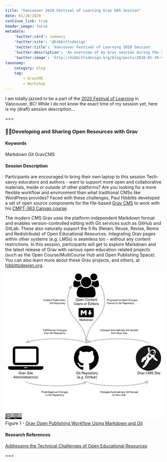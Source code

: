 ```yaml
---
title: "Vancouver 2020 Festival of Learning Grav OER Session"
date: 01/20/2020
continue_link: true
header_image: false
metadata:
    'twitter:card': summary
    'twitter:site': '@hibbittsdesign'
    'twitter:title': 'Vancouver Festival of Learning 2020 Session'
    'twitter:description': 'An overview of my Grav session during the 2020 Festival of Learning in Vancouver, BC May 11-13'
    'twitter:image': 'http://hibbittsdesign.org/blog/posts/2020-01-20-vancouver-2020-festival-of-learning-grav-oer-session/grav-open-publishing-workflow-using-markdown-and-git.jpg'
taxonomy:
    category: blog
    tag:
        - GravCMS
        - Workshop
---
```


I am totally jazzed to be a part of the [2020 Festival of Learning](https://festival.bccampus.ca/) in Vancouver, BC! While I do not know the exact time of my session yet, here is my (draft) session description...

===

### 👩‍💻Developing and Sharing Open Resources with Grav

#### Keywords
Markdown Git GravCMS

#### Session Description
Participants are encouraged to bring their own laptop to this session
Tech-savvy educators and authors - want to support more open and collaborative materials, inside or outside of other platforms? Are you looking for a more flexible workflow and environment than what traditional CMSs like WordPress provides? Faced with these challenges, Paul Hibbitts developed a set of open source components for the file-based [Grav CMS](https://getgrav.org) to work with his [CMPT-363 Canvas course](https://canvas.sfu.ca/courses/47119).

The modern CMS Grav uses the platform-independent Markdown format and enables version-controlled editing with Git services such as GitHub and GitLab. These also naturally support the 5 Rs (Retain, Reuse, Revise, Remix and Redistribute) of Open Educational Resources. Integrating Grav pages within other systems (e.g. LMSs) is seamless too - without any content restrictions. In this session, participants will get to explore Markdown and the latest release of Grav with various open education-related projects (such as the Open Course/MultiCourse Hub and Open Publishing Space). You can also learn more about these Grav projects, and others, at [hibbittsdesign.org](https://hibbittsdesign.org).

![Grav Open Publishing Workflow Using Markdown and Git](grav-open-publishing-workflow-using-markdown-and-git.jpg)  
Figure 1 - [Grav Open Publishing Workflow Using Markdown and Git](https://docs.google.com/drawings/d/1sfE5TUKPvWy4MUtdRGq7x0Wu1WxorQGE36alrHGxj-s)

#### Research References
[Addressing the Technical Challenges of Open Educational Resources](https://academicworks.cuny.edu/lg_pubs/120/)

===
